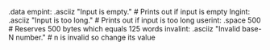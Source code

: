 .data
  empint:   .asciiz "Input is empty." # Prints out if input is empty
  lngint:    .asciiz "Input is too long." # Prints out if input is too long
  userint:    .space  500 # Reserves 500 bytes which equals 125 words
  invalint: .asciiz "Invalid base-N number." # n is invalid so change its value
